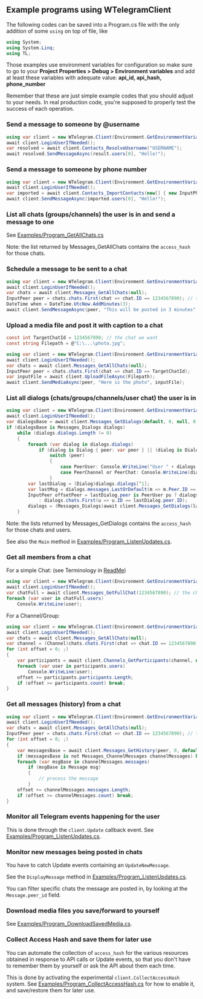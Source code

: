 ﻿## Example programs using WTelegramClient

The following codes can be saved into a Program.cs file with the only addition of some `using` on top of file, like
```csharp
using System;
using System.Linq;
using TL;
```

Those examples use environment variables for configuration so make sure to go to your **Project Properties > Debug > Environment variables** and add at least these variables with adequate value: **api_id, api_hash, phone_number**

Remember that these are just simple example codes that you should adjust to your needs. In real production code, you're supposed to properly test the success of each operation.

### Send a message to someone by @username
```csharp
using var client = new WTelegram.Client(Environment.GetEnvironmentVariable);
await client.LoginUserIfNeeded();
var resolved = await client.Contacts_ResolveUsername("USERNAME");
await resolved.SendMessageAsync(result.users[0], "Hello!");
```
### Send a message to someone by phone number
```csharp
using var client = new WTelegram.Client(Environment.GetEnvironmentVariable);
await client.LoginUserIfNeeded();
var imported = await client.Contacts_ImportContacts(new[] { new InputPhoneContact { phone = "+PHONENUMBER" } });
await client.SendMessageAsync(imported.users[0], "Hello!");
```
### List all chats (groups/channels) the user is in and send a message to one

See [Examples/Program_GetAllChats.cs](Examples/Program_GetAllChats.cs)

Note: the list returned by Messages_GetAllChats contains the `access_hash` for those chats.

### Schedule a message to be sent to a chat
```csharp
using var client = new WTelegram.Client(Environment.GetEnvironmentVariable);
await client.LoginUserIfNeeded();
var chats = await client.Messages_GetAllChats(null);
InputPeer peer = chats.chats.First(chat => chat.ID == 1234567890); // the chat we want
DateTime when = DateTime.UtcNow.AddMinutes(3);
await client.SendMessageAsync(peer, "This will be posted in 3 minutes", schedule_date: when);
```
### Upload a media file and post it with caption to a chat
```csharp
const int TargetChatId = 1234567890; // the chat we want
const string Filepath = @"C:\...\photo.jpg";

using var client = new WTelegram.Client(Environment.GetEnvironmentVariable);
await client.LoginUserIfNeeded();
var chats = await client.Messages_GetAllChats(null);
InputPeer peer = chats.chats.First(chat => chat.ID == TargetChatId);
var inputFile = await client.UploadFileAsync(Filepath);
await client.SendMediaAsync(peer, "Here is the photo", inputFile);
```
### List all dialogs (chats/groups/channels/user chat) the user is in
```csharp
using var client = new WTelegram.Client(Environment.GetEnvironmentVariable);
await client.LoginUserIfNeeded();
var dialogsBase = await client.Messages_GetDialogs(default, 0, null, 0, 0); // dialogs = groups/channels/users
if (dialogsBase is Messages_Dialogs dialogs)
    while (dialogs.dialogs.Length != 0)
    {
        foreach (var dialog in dialogs.dialogs)
            if (dialog is Dialog { peer: var peer } || (dialog is DialogFolder dialogFolder && (peer = dialogFolder.peer) != null))
                switch (peer)
                {
                    case PeerUser: Console.WriteLine("User " + dialogs.users.First(u => u.ID == peer.ID)); break;
                    case PeerChannel or PeerChat: Console.WriteLine(dialogs.chats.First(c => c.ID == peer.ID)); break;
                }
        var lastDialog = (Dialog)dialogs.dialogs[^1];
        var lastMsg = dialogs.messages.LastOrDefault(m => m.Peer.ID == lastDialog.peer.ID && m.ID == lastDialog.top_message);
        InputPeer offsetPeer = lastDialog.peer is PeerUser pu ? dialogs.users.First(u => u.ID == pu.ID)
            : dialogs.chats.First(u => u.ID == lastDialog.peer.ID);
        dialogs = (Messages_Dialogs)await client.Messages_GetDialogs(lastMsg?.Date ?? default, lastDialog.top_message, offsetPeer, 500, 0);
    }
```

Note: the lists returned by Messages_GetDialogs contains the `access_hash` for those chats and users.

See also the `Main` method in [Examples/Program_ListenUpdates.cs](Examples/Program_ListenUpdates.cs).

### Get all members from a chat
For a simple Chat: (see Terminology in [ReadMe](README.md#Terminology-in-Telegram-Client-API))
```csharp
using var client = new WTelegram.Client(Environment.GetEnvironmentVariable);
await client.LoginUserIfNeeded();
var chatFull = await client.Messages_GetFullChat(1234567890); // the chat we want
foreach (var user in chatFull.users)
    Console.WriteLine(user);
```

For a Channel/Group:
```csharp
using var client = new WTelegram.Client(Environment.GetEnvironmentVariable);
await client.LoginUserIfNeeded();
var chats = await client.Messages_GetAllChats(null);
var channel = (Channel)chats.chats.First(chat => chat.ID == 1234567890); // the channel we want
for (int offset = 0; ;)
{
    var participants = await client.Channels_GetParticipants(channel, null, offset, 1000, 0);
    foreach (var user in participants.users)
        Console.WriteLine(user);
    offset += participants.participants.Length;
    if (offset >= participants.count) break;
}
```

### Get all messages (history) from a chat
```csharp
using var client = new WTelegram.Client(Environment.GetEnvironmentVariable);
await client.LoginUserIfNeeded();
var chats = await client.Messages_GetAllChats(null);
InputPeer peer = chats.chats.First(chat => chat.ID == 1234567890); // the chat we want
for (int offset = 0; ;)
{
    var messagesBase = await client.Messages_GetHistory(peer, 0, default, offset, 1000, 0, 0, 0);
    if (messagesBase is not Messages_ChannelMessages channelMessages) break;
    foreach (var msgBase in channelMessages.messages)
        if (msgBase is Message msg)
        {
            // process the message
        }
    offset += channelMessages.messages.Length;
    if (offset >= channelMessages.count) break;
}
```
### Monitor all Telegram events happening for the user

This is done through the `client.Update` callback event.
See [Examples/Program_ListenUpdates.cs](Examples/Program_ListenUpdates.cs).

### Monitor new messages being posted in chats

You have to catch Update events containing an `UpdateNewMessage`.

See the `DisplayMessage` method in [Examples/Program_ListenUpdates.cs](Examples/Program_ListenUpdates.cs).

You can filter specific chats the message are posted in, by looking at the `Message.peer_id` field.

### Download media files you save/forward to yourself

See [Examples/Program_DownloadSavedMedia.cs](Examples/Program_DownloadSavedMedia.cs).

### Collect Access Hash and save them for later use

You can automate the collection of `access_hash` for the various resources obtained in response to API calls or Update events, so that you don't have to remember them by yourself or ask the API about them each time.

This is done by activating the experimental `client.CollectAccessHash` system.
See [Examples/Program_CollectAccessHash.cs](Examples/Program_CollectAccessHash.cs) for how to enable it, and save/restore them for later use.
